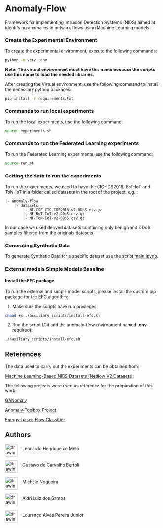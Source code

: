 # Anomaly-Flow

Framework for implementing Intrusion Detection Systems (NIDS) aimed at identifying anomalies in network flows using Machine Learning models.

### Create the Experimental Environment

To create the experimental environment, execute the following commands: 

```sh
python -m venv .env 
```

**Note: The virtual environment must have this name because the scripts use this name to load the needed libraries.**

After creating the Virtual environment, use the following command to install the necessary python packages: 

```sh
pip install -r requirements.txt
```

### Commands to run local experiments 

To run the local experiments, use the following command: 

```sh
source experiments.sh
```

### Commands to run the Federated Learning experiments

To run the Federated Learning experiments, use the following command: 

```sh
source run.sh 
```

### Getting the data to run the experiments

To run the experiments, we need to have the CIC-IDS2018, BoT-IoT and ToN-IoT in a folder called datasets in the root of the project, e.g. : 

    |- anomaly-flow
        |- datasets 
            |- NF-CSE-CIC-IDS2018-v2-DDoS.csv.gz
            |- NF-BoT-IoT-v2-DDoS.csv.gz
            |- NF-ToN-IoT-v2-DDoS.csv.gz 

In our case we used derived datasets containing only benign and DDoS samples filtered from the originals datasets. 


### Generating Synthetic Data

To generate Synthetic Data for a specific dataset use the script [main.ipynb](https://github.com/leonardohdemelo/anomaly-flow/blob/main/main.ipynb). 

### External models Simple Models Baseline

#### Install the EFC package 

To run the external and simple model scripts, please install the custom pip package for the EFC algorithm:

1. Make sure the scripts have run privileges: 

```sh
chmod +x ./auxiliary_scripts/install-efc.sh
```

2. Run the script (Git and the anomaly-flow environment named **.env** required):

```sh
./auxiliary_scripts/install-efc.sh
```

## References 

The data used to carry out the experiments can be obtained from:

[Machine Learning-Based NIDS Datasets (Netflow V2 Datasets)](https://staff.itee.uq.edu.au/marius/NIDS_datasets/) 

The following projects were used as reference for the preparation of this work:

[GANomaly](https://github.com/samet-akcay/ganomaly)

[Anomaly-Toolbox Project](https://github.com/zurutech/anomaly-toolbox) 

[Energy-based Flow Classifier](https://github.com/EnergyBasedFlowClassifier/EFC-package)

## Authors 

<a href="https://github.com/leonardohdemelo"><img src="https://avatars0.githubusercontent.com/u/43916660?s=460&v=4" alt="drawing" width="40" align="middle"/></a>
&nbsp;&nbsp;&nbsp;Leonardo Henrique de Melo 

<a href="https://github.com/gubertoli"><img src="https://avatars.githubusercontent.com/u/4803756?v=4" alt="drawing" width="40" align="middle"/></a>
&nbsp;&nbsp;&nbsp;Gustavo de Carvalho Bertoli

<a href="https://homepages.dcc.ufmg.br/~michele/"><img src="https://servicosweb.cnpq.br/wspessoa/servletrecuperafoto?tipo=1&id=K4701867Y5" alt="drawing" width="40" align="middle"/></a>
&nbsp;&nbsp;&nbsp;Michele Nogueira

<a href="https://dcc.ufmg.br/professor/aldri-luiz-dos-santos/"><img src="https://dcc.ufmg.br/wp-content/uploads/2021/01/Aldri.jpg" alt="drawing" width="40" align="middle"/></a>
&nbsp;&nbsp;&nbsp;Aldri Luiz dos Santos

<a href="https://github.com/ljr"><img src="https://avatars.githubusercontent.com/u/978047?v=4" alt="drawing" width="40" align="middle"/></a>
&nbsp;&nbsp;&nbsp;Lourenço Alves Pereira Junior
